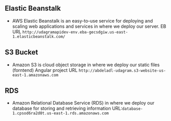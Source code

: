 ## Elastic Beanstalk

- AWS Elastic Beanstalk is an easy-to-use service for deploying and scaling web applications and services in where we deploy our server. EB
  URL `http://udagramapidev-env.eba-gecsdgiw.us-east-1.elasticbeanstalk.com/`

## S3 Bucket

- Amazon S3 is cloud object storage in where we deploy our static files (forntend) Angular project
  URL `http://abdeladl-udagram.s3-website-us-east-1.amazonaws.com`

## RDS

- Amazon Relational Database Service (RDS) in where we deploy our database for storing and retrieving information
  URL:`database-1.cpsod6ra2d0t.us-east-1.rds.amazonaws.com`

